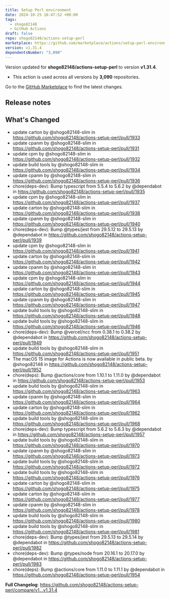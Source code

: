 ```yaml
---
title: Setup Perl environment
date: 2024-10-25 16:47:52 +00:00
tags:
  - shogo82148
  - GitHub Actions
draft: false
repo: shogo82148/actions-setup-perl
marketplace: https://github.com/marketplace/actions/setup-perl-environment
version: v1.31.4
dependentsNumber: "3,090"
---
```



Version updated for **shogo82148/actions-setup-perl** to version **v1.31.4**.
- This action is used across all versions by **3,090** repositories.

Go to the [GitHub Marketplace](https://github.com/marketplace/actions/setup-perl-environment) to find the latest changes.

## Release notes

## What's Changed
* update carton by @shogo82148-slim in https://github.com/shogo82148/actions-setup-perl/pull/1933
* update cpanm by @shogo82148-slim in https://github.com/shogo82148/actions-setup-perl/pull/1931
* update cpm by @shogo82148-slim in https://github.com/shogo82148/actions-setup-perl/pull/1932
* update build tools by @shogo82148-slim in https://github.com/shogo82148/actions-setup-perl/pull/1934
* update cpanm by @shogo82148-slim in https://github.com/shogo82148/actions-setup-perl/pull/1936
* chore(deps-dev): Bump typescript from 5.5.4 to 5.6.2 by @dependabot in https://github.com/shogo82148/actions-setup-perl/pull/1935
* update cpm by @shogo82148-slim in https://github.com/shogo82148/actions-setup-perl/pull/1937
* update carton by @shogo82148-slim in https://github.com/shogo82148/actions-setup-perl/pull/1938
* update cpanm by @shogo82148-slim in https://github.com/shogo82148/actions-setup-perl/pull/1940
* chore(deps-dev): Bump @types/jest from 29.5.12 to 29.5.13 by @dependabot in https://github.com/shogo82148/actions-setup-perl/pull/1939
* update cpm by @shogo82148-slim in https://github.com/shogo82148/actions-setup-perl/pull/1941
* update carton by @shogo82148-slim in https://github.com/shogo82148/actions-setup-perl/pull/1942
* update cpanm by @shogo82148-slim in https://github.com/shogo82148/actions-setup-perl/pull/1943
* update cpm by @shogo82148-slim in https://github.com/shogo82148/actions-setup-perl/pull/1944
* update carton by @shogo82148-slim in https://github.com/shogo82148/actions-setup-perl/pull/1945
* update cpanm by @shogo82148-slim in https://github.com/shogo82148/actions-setup-perl/pull/1947
* update build tools by @shogo82148-slim in https://github.com/shogo82148/actions-setup-perl/pull/1948
* update build tools by @shogo82148-slim in https://github.com/shogo82148/actions-setup-perl/pull/1946
* chore(deps-dev): Bump @vercel/ncc from 0.38.1 to 0.38.2 by @dependabot in https://github.com/shogo82148/actions-setup-perl/pull/1949
* update build tools by @shogo82148-slim in https://github.com/shogo82148/actions-setup-perl/pull/1951
* The macOS 15 image for Actions is now available in public beta. by @shogo82148 in https://github.com/shogo82148/actions-setup-perl/pull/1952
* chore(deps): Bump @actions/core from 1.10.1 to 1.11.0 by @dependabot in https://github.com/shogo82148/actions-setup-perl/pull/1953
* update build tools by @shogo82148-slim in https://github.com/shogo82148/actions-setup-perl/pull/1963
* update cpanm by @shogo82148-slim in https://github.com/shogo82148/actions-setup-perl/pull/1964
* update carton by @shogo82148-slim in https://github.com/shogo82148/actions-setup-perl/pull/1962
* update build tools by @shogo82148-slim in https://github.com/shogo82148/actions-setup-perl/pull/1968
* chore(deps-dev): Bump typescript from 5.6.2 to 5.6.3 by @dependabot in https://github.com/shogo82148/actions-setup-perl/pull/1957
* update build tools by @shogo82148-slim in https://github.com/shogo82148/actions-setup-perl/pull/1970
* update cpanm by @shogo82148-slim in https://github.com/shogo82148/actions-setup-perl/pull/1973
* update build tools by @shogo82148-slim in https://github.com/shogo82148/actions-setup-perl/pull/1972
* update build tools by @shogo82148-slim in https://github.com/shogo82148/actions-setup-perl/pull/1976
* update carton by @shogo82148-slim in https://github.com/shogo82148/actions-setup-perl/pull/1975
* update carton by @shogo82148-slim in https://github.com/shogo82148/actions-setup-perl/pull/1977
* update cpanm by @shogo82148-slim in https://github.com/shogo82148/actions-setup-perl/pull/1978
* update build tools by @shogo82148-slim in https://github.com/shogo82148/actions-setup-perl/pull/1980
* update build tools by @shogo82148-slim in https://github.com/shogo82148/actions-setup-perl/pull/1981
* chore(deps-dev): Bump @types/jest from 29.5.13 to 29.5.14 by @dependabot in https://github.com/shogo82148/actions-setup-perl/pull/1982
* chore(deps-dev): Bump @types/node from 20.16.1 to 20.17.0 by @dependabot in https://github.com/shogo82148/actions-setup-perl/pull/1983
* chore(deps): Bump @actions/core from 1.11.0 to 1.11.1 by @dependabot in https://github.com/shogo82148/actions-setup-perl/pull/1954


**Full Changelog**: https://github.com/shogo82148/actions-setup-perl/compare/v1...v1.31.4
